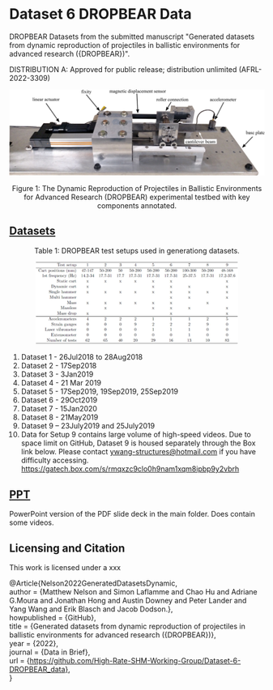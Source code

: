 # Dataset 6 DROPBEAR Data
DROPBEAR Datasets from the submitted manuscript "Generated datasets from dynamic reproduction of projectiles in ballistic environments for advanced research ({DROPBEAR})".

DISTRIBUTION A: Approved for public release; distribution unlimited (AFRL-2022-3309)

<p align="center">
<a><img src="media/DROPBEAR.png" alt="Shock test impact testing" width="700"></a>  
</p>
<p align="center">
Figure 1: The Dynamic Reproduction of Projectiles in Ballistic Environments for Advanced Research (DROPBEAR) experimental testbed with key components annotated. 
</p>



## [Datasets](data)

<p align="center">
Table 1: DROPBEAR test setups used in generationg datasets.
</p>

<p align="center">
<img src="media/table_1.JPG" alt="drawing" width="400"/>
</p>



1. Dataset 1 - 26Jul2018 to 28Aug2018
1. Dataset 2 - 17Sep2018
1. Dataset 3 - 3Jan2019
1. Dataset 4 - 21 Mar 2019
1. Dataset 5 - 17Sep2019, 19Sep2019, 25Sep2019
1. Dataset 6 - 29Oct2019
1. Dataset 7 - 15Jan2020
1. Dataset 8 - 21May2019
1. Dataset 9 – 23July2019 and 25July2019
1. Data for Setup 9 contains large volume of high-speed videos.  Due to space limit on GitHub, Dataset 9 is housed separately through the Box link below.  Please contact ywang-structures@hotmail.com if you have difficulty accessing.
  https://gatech.box.com/s/rmqxzc9clo0h9nam1xqm8ipbp9y2vbrh 




## [PPT](PPT)
PowerPoint version of the PDF slide deck in the main folder. Does contain some videos. 

## Licensing and Citation

[comment]: <> ([![CC BY-SA 4.0][cc-by-sa-shield]][cc-by-sa])

This work is licensed under a  xxx

[comment]: <> ([Creative Commons Attribution-ShareAlike 4.0 International License][cc-by-sa].)

[cc-by-sa]: http://creativecommons.org/licenses/by-sa/4.0/
[cc-by-sa-image]: https://licensebuttons.net/l/by-sa/4.0/88x31.png
[cc-by-sa-shield]: https://img.shields.io/badge/License-CC%20BY--SA%204.0-lightgrey.svg




@Article{Nelson2022GeneratedDatasetsDynamic,   
  author = {Matthew Nelson and Simon Laflamme and Chao Hu and Adriane G.Moura and Jonathan Hong and Austin Downey and Peter Lander and Yang Wang and Erik Blasch and Jacob Dodson.},   
  howpublished = {GitHub},  
  title  = {Generated datasets from dynamic reproduction of projectiles in ballistic environments for advanced research ({DROPBEAR})},   
  year   = {2022},  
  journal = {Data in Brief},    
  url    = {https://github.com/High-Rate-SHM-Working-Group/Dataset-6-DROPBEAR_data},    
}
































